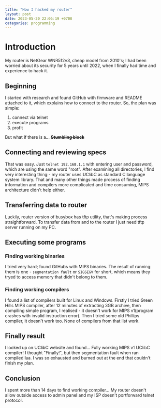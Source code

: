 ```yaml
---
title: "How I hacked my router"
layout: post
date: 2023-05-20 22:06:19 +0700
categories: programming
---
```


# Introduction

My router is NetGear WNR512v3, cheap model from 2010's; I had been worried about its security for 5 years until 2022, when I finally had time and experience to hack it.

## Beginning

I started with research and found GitHub with firmware and README attached to it, which explains how to connect to the router. So, the plan was simple:

1. connect via telnet
2. execute programs
3. profit

But what if there is a... **~~Stumbling block~~**

## Connecting and reviewing specs

That was easy. Just `telnet 192.168.1.1` with entering user and password, which are using the same word "root". After examining all directories, I find very interesting thing - my router uses UClibC as standard C language system library. That and many other things made process of finding information and compilers more complicated and time consuming, MIPS architecture didn't help either.

## Transferring data to router

Luckily, router version of busybox has tftp utility, that's making process straightforward. To transfer data from and to the router I just need tftp server running on my PC.

## Executing some programs

### Finding working binaries

I tried very hard; found GitHubs with MIPS binaries. The result of running them is one - `segmentation fault` or `SIGSEGV` for short, which means they tryed to access memory that didn't belong to them.

### Finding working compilers

I found a list of compilers built for Linux and Windows. Firstly I tried Green Hills MIPS compiler, after 12 minutes of extracting 3GB archive, then compiling simple program, I realised - it doesn't work for MIPS v1(program crashes with invalid instruction error). Then I tried some old Phillips compiler, it doesn't work too. None of compilers from that list work.

## Finally result

I looked up on UClibC website and found... Fully working MIPS v1 UClibC compiler! I thought "Finally!", but then segmentation fault when ran compiled lua. I was so exhausted and burned out at the end that couldn't finish my plan.

## Conclusion

I spent more than 14 days to find working compiler... My router doesn't allow outside access to admin panel and my ISP doesn't portforward telnet protocol.
